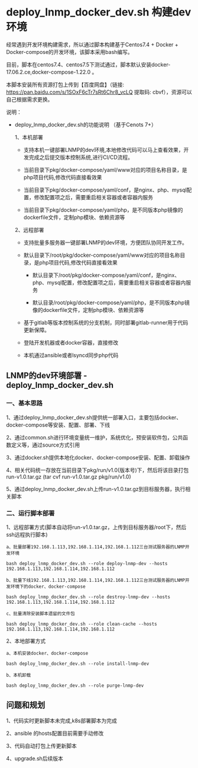 # deploy_lnmp_docker_dev.sh 构建dev环境

经常遇到开发环境构建需求，所以通过脚本构建基于Centos7.4 + Docker + Docker-compose的开发环境，该脚本采用bash编写。

目前，脚本在centos7.4、centos7.5下测试通过，脚本默认安装docker-17.06.2.ce,docker-compose-1.22.0 。

本脚本安装所有资源打包上传到【百度网盘】（链接: https://pan.baidu.com/s/1SOxF6cTr7sRt6Chr8_vcLQ 提取码: cbvf），资源可以自己根据需求更换。

说明：

* deploy_lnmp_docker_dev.sh的功能说明 （基于Cenots 7+）

   1、本机部署

	* 支持本机一键部署LNMP的dev环境,本地修改代码可以马上查看效果，开发完成之后提交版本控制系统,进行CI/CD流程。

	* 当前目录下pkg/docker-compose/yaml/www对应的项目名称目录，是php项目代码,修改代码直接看效果

	* 当前目录下pkg/docker-compose/yaml/conf，是nginx、php、mysql配置，修改配置项之后，需要重启相关容器或者容器内服务

	* 当前目录下pkg/docker-compose/yaml/php，是不同版本php镜像的dockerfile文件，定制php模块、依赖资源等

   2、远程部署 

	* 支持批量多服务器一键部署LNMP的dev环境，方便团队协同开发工作。

	* 默认目录下/root/pkg/docker-compose/yaml/www对应的项目名称目录，是php项目代码,修改代码直接看效果

        * 默认目录下/root/pkg/docker-compose/yaml/conf，是nginx、php、mysql配置，修改配置项之后，需要重启相关容器或者容器内服务

        * 默认目录/root/pkg/docker-compose/yaml/php，是不同版本php镜像的dockerfile文件，定制php模块、依赖资源等

	* 基于gitlab等版本控制系统的分支机制，同时部署gitlab-runner用于代码更新保障。

	* 登陆开发机器或者docker容器，直接修改

	* 本机通过ansible或者lsyncd同步php代码

## LNMP的dev环境部署 - deploy_lnmp_docker_dev.sh

### 一、基本思路

1、通过deploy_lnmp_docker_dev.sh提供统一部署入口，主要包括docker、docker-compose等安装、配置、部署、下线

2、通过common.sh进行环境变量统一维护，系统优化，预安装软件包，公共函数定义等，通过source方式引用

3、通过docker.sh提供本地化docker、docker-compose安装、配置、卸载操作

4、相关代码统一存放在当前目录下pkg/run/v1.0(版本号)下，然后将该目录打包run-v1.0.tar.gz (tar cvf run-v1.0.tar.gz pkg/run/v1.0)

5、通过deploy_lnmp_docker_dev.sh上传run-v1.0.tar.gz到目标服务器，执行相关脚本

### 二、运行脚本部署

1、远程部署方式(脚本自动将run-v1.0.tar.gz，上传到目标服务器/root下，然后ssh远程执行脚本)

	a、批量部署192.168.1.113,192.168.1.114,192.168.1.112三台测试服务器的LNMP开发环境

	bash deploy_lnmp_docker_dev.sh --role deploy-lnmp-dev --hosts 192.168.1.113,192.168.1.114,192.168.1.112

	b、批量下线192.168.1.113,192.168.1.114,192.168.1.112三台测试服务器的LNMP开发环境下的docker、docker-compose

	bash deploy_lnmp_docker_dev.sh --role destroy-lnmp-dev --hosts 192.168.1.113,192.168.1.114,192.168.1.112

	c、批量清除安装脚本遗留的文件包

	bash deploy_lnmp_docker_dev.sh --role clean-cache --hosts 192.168.1.113,192.168.1.114,192.168.1.112

2、本地部署方式

	a、本机安装docker、docker-compose
	
	bash deploy_lnmp_docker_dev.sh --role install-lnmp-dev

	b、本机卸载

	bash deploy_lnmp_docker_dev.sh --role purge-lnmp-dev

## 问题和规划

1、代码实时更新脚本未完成,k8s部署脚本为完成

2、ansible 的hosts配置目前需要手动修改

3、代码自动打包上传更新脚本

4、upgrade.sh后续版本

